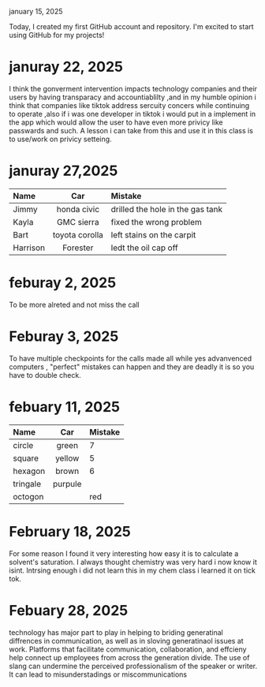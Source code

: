 january 15, 2025

Today, I created my first GitHub account and repository. I'm excited to start using GitHub for my projects!

# januray 22, 2025
I think the gonverment intervention impacts technology companies and their users by having transparacy and accountiablilty ,and in my humble opinion i think that companies like tiktok address sercuity concers while continuing to operate ,also if i was one developer in tiktok i would put in a implement in the app which would allow the user to have even more privicy like passwards and such. A lesson i can take from this and use it in this class is to use/work on privicy setteing.

# januray 27,2025
| Name     | Car | Mistake |
| :------- | :--: | :------ |
| Jimmy    | honda civic    |   drilled the hole in the gas tank      |
| Kayla    | GMC sierra    | fixed the wrong problem        |
| Bart     | toyota corolla    |  left stains on the carpit       |
| Harrison | Forester    |  ledt the oil cap off       |


# feburay 2, 2025
To be more alreted and not miss the call

# Feburay 3, 2025
To have multiple checkpoints for the calls made all while yes advanvenced computers , "perfect" mistakes can happen and they are deadly it is so you have to double check.


# febuary 11, 2025


| Name     | Car | Mistake |
| :------- | :--: | :------ |
| circle    |green   |      7   |
|square   |    yellow|      5   |
| hexagon    |   brown |     6    |
|  tringale   |purpule| |4|
| octogon | |red| |3|

# February 18, 2025

For some reason I found it very interesting how easy it is to calculate a solvent's saturation. I always thought chemistry was very hard i now know it isint. Intrsing enough i did not learn this in my chem class i learned it on tick tok. 

# Febuary 28, 2025
technology has major part to play in helping to briding generatinal diffrences in communication, as well as in sloving generatinaol issues at work. Platforms that facilitate communication, collaboration, and effcieny help connect up employees from across the generation divide. The use of slang can undermine the perceived professionalism of the speaker or writer. It can lead to misunderstadings or miscommunications
